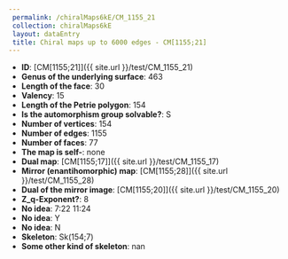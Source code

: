 ```yaml
--- 
 permalink: /chiralMaps6kE/CM_1155_21 
 collection: chiralMaps6kE
 layout: dataEntry
 title: Chiral maps up to 6000 edges - CM[1155;21]
---
```


- **ID**: [CM[1155;21]]({{ site.url }}/test/CM_1155_21)
- **Genus of the underlying surface**: 463
- **Length of the face**: 30
- **Valency**: 15
- **Length of the Petrie polygon**: 154
- **Is the automorphism group solvable?**: S
- **Number of vertices**: 154
- **Number of edges**: 1155
- **Number of faces**: 77
- **The map is self-**: none
- **Dual map**: [CM[1155;17]]({{ site.url }}/test/CM_1155_17)
- **Mirror (enantihomorphic) map**: [CM[1155;28]]({{ site.url }}/test/CM_1155_28)
- **Dual of the mirror image**: [CM[1155;20]]({{ site.url }}/test/CM_1155_20)
- **Z_q-Exponent?**: 8
- **No idea**:  7:22 11:24
- **No idea**: Y
- **No idea**: N
- **Skeleton**: Sk(154;7)
- **Some other kind of skeleton**: nan
